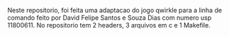 Neste repositorio, foi feita uma adaptacao do jogo qwirkle para a linha de comando feito por David Felipe Santos e Souza Dias com numero usp 11800611.
No repositorio tem 2 headers, 3 arquivos em c e 1 Makefile.
